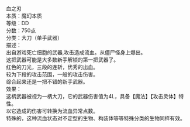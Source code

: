 <title>血之刃</title>
<meta name="GENERATOR" content="WinCHM">
<meta http-equiv="Content-Type" content="text/html; charset=gb2312">
<br>血之刃
<br>本质：魔幻本质
<br>等级：DD
<br>分数：750点
<br>分类：大刀（单手武器）
<br>描述：
<br>出自游戏死亡细胞的武器,攻击造成流血。从僵尸怪身上爆出。
<br>这把武器可能是大多数新手解锁的第一把武器了。
<br>红色的刀光，三段的连斩，优秀的出血。
<br>较为下段的攻击范围，一般的攻击伤害。
<br>综合起来还是一把不错的新手武器。
<br>效果：
<br>这柄武器被视为一柄大刀，它的武器伤害值为4L，具备【魔法】【攻击灵体】特性。
<br>以它造成的伤害可转换为流血异常点数。   
<br>特殊的，这种流血状态对不定型的生物、构装体等等特殊分类的生物同样有效。
<br>
<br>
<br>